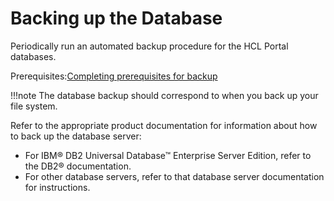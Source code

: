 # Backing up the Database

Periodically run an automated backup procedure for the HCL Portal databases.

Prerequisites:[Completing prerequisites for backup](../i_wadm_t_bkup_prereq_winlinux.md)

!!!note
    The database backup should correspond to when you back up your file system.

Refer to the appropriate product documentation for information about how to back up the database server:

-   For IBM® DB2 Universal Database™ Enterprise Server Edition, refer to the DB2® documentation.
-   For other database servers, refer to that database server documentation for instructions.